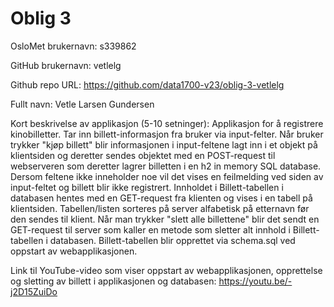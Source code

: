 Oblig 3
=======
OsloMet brukernavn: s339862

GitHub brukernavn: vetlelg

Github repo URL: https://github.com/data1700-v23/oblig-3-vetlelg

Fullt navn: Vetle Larsen Gundersen

Kort beskrivelse av applikasjon (5-10 setninger):
Applikasjon for å registrere kinobilletter. Tar inn billett-informasjon fra bruker via input-felter. Når bruker trykker "kjøp billett" blir informasjonen i input-feltene lagt inn i et objekt på klientsiden og deretter sendes objektet med en POST-request til webserveren som deretter lagrer billetten i en h2 in memory SQL database. Dersom feltene ikke inneholder noe vil det vises en feilmelding ved siden av input-feltet og billett blir ikke registrert. Innholdet i Billett-tabellen i databasen hentes med en GET-request fra klienten og vises i en tabell på klientsiden. Tabellen/listen sorteres på server alfabetisk på etternavn før den sendes til klient. Når man trykker "slett alle billettene" blir det sendt en GET-request til server som kaller en metode som sletter alt innhold i Billett-tabellen i databasen. Billett-tabellen blir opprettet via schema.sql ved oppstart av webapplikasjonen.

Link til YouTube-video som viser oppstart av webapplikasjonen, opprettelse og sletting av billett i applikasjonen og databasen:
https://youtu.be/-j2D15ZuiDo
